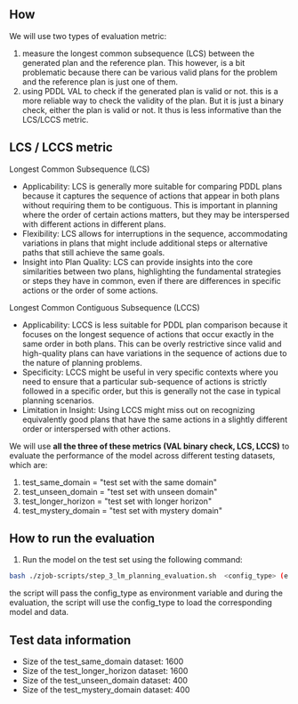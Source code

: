 ## How 
We will use two types of evaluation metric:

1. measure the longest common subsequence (LCS) between the generated plan and the reference plan. This however, is a bit problematic because there can be various valid plans for the problem and the reference plan is just one of them. 
2. using PDDL VAL to check if the generated plan is valid or not. this is a more reliable way to check the validity of the plan. But it is just a binary check, either the plan is valid or not. It thus is less informative than the LCS/LCCS metric.
## LCS / LCCS metric
Longest Common Subsequence (LCS)

- Applicability: LCS is generally more suitable for comparing PDDL plans because it captures the sequence of actions that appear in both plans without requiring them to be contiguous. This is important in planning where the order of certain actions matters, but they may be interspersed with different actions in different plans.
- Flexibility: LCS allows for interruptions in the sequence, accommodating variations in plans that might include additional steps or alternative paths that still achieve the same goals.
- Insight into Plan Quality: LCS can provide insights into the core similarities between two plans, highlighting the fundamental strategies or steps they have in common, even if there are differences in specific actions or the order of some actions.

Longest Common Contiguous Subsequence (LCCS)

- Applicability: LCCS is less suitable for PDDL plan comparison because it focuses on the longest sequence of actions that occur exactly in the same order in both plans. This can be overly restrictive since valid and high-quality plans can have variations in the sequence of actions due to the nature of planning problems.
- Specificity: LCCS might be useful in very specific contexts where you need to ensure that a particular sub-sequence of actions is strictly followed in a specific order, but this is generally not the case in typical planning scenarios.
- Limitation in Insight: Using LCCS might miss out on recognizing equivalently good plans that have the same actions in a slightly different order or interspersed with other actions.



We will use **all the three of these metrics (VAL binary check, LCS, LCCS)** to evaluate the performance of the model across different testing datasets, which are:

1. test_same_domain = "test set with the same domain"
2. test_unseen_domain = "test set with unseen domain"
3. test_longer_horizon = "test set with longer horizon"
4. test_mystery_domain = "test set with mystery domain"


## How to run the evaluation
1. Run the model on the test set using the following command:
```bash
bash ./zjob-scripts/step_3_lm_planning_evaluation.sh  <config_type> (e.g., accu_t1)
```
the script will pass the config_type as environment variable and during the evaluation, the script will use the config_type to load the corresponding model and data.


## Test data information
- Size of the test_same_domain dataset: 1600
- Size of the test_longer_horizon dataset: 1600
- Size of the test_unseen_domain dataset: 400
- Size of the test_mystery_domain dataset: 400